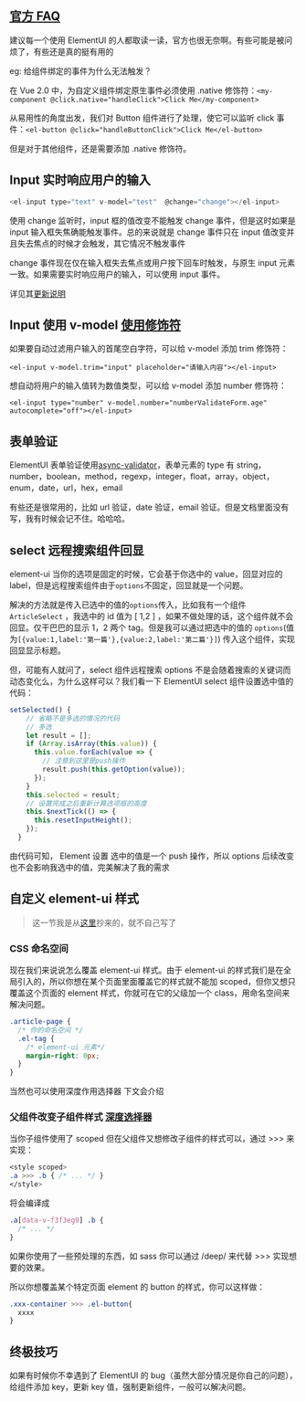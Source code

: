 ## [官方 FAQ](https://github.com/ElemeFE/element/blob/dev/FAQ.md)

建议每一个使用 ElementUI 的人都取读一读，官方也很无奈啊。有些可能是被问烦了，有些还是真的挺有用的

eg: 给组件绑定的事件为什么无法触发？

在 Vue 2.0 中，为自定义组件绑定原生事件必须使用 .native 修饰符：`<my-component @click.native="handleClick">Click Me</my-component>`

从易用性的角度出发，我们对 Button 组件进行了处理，使它可以监听 click 事件：`<el-button @click="handleButtonClick">Click Me</el-button>`

但是对于其他组件，还是需要添加 .native 修饰符。

## Input 实时响应用户的输入

```js
<el-input type="text" v-model="test"  @change="change"></el-input>
```

使用 change 监听时，input 框的值改变不能触发 change 事件，但是这时如果是 input 输入框失焦确能触发事件。总的来说就是 change 事件只在 input 值改变并且失去焦点的时候才会触发，其它情况不触发事件

change 事件现在仅在输入框失去焦点或用户按下回车时触发，与原生 input 元素一致。如果需要实时响应用户的输入，可以使用 input 事件。

详见其[更新说明](https://github.com/ElemeFE/element/blob/d41afe0183058876d1b2ebcbee82ed11a1029212/CHANGELOG.zh-CN.md#%E9%9D%9E%E5%85%BC%E5%AE%B9%E6%80%A7%E6%9B%B4%E6%96%B0-3)

## Input 使用 v-model [使用修饰符](https://cn.vuejs.org/v2/guide/forms.html#%E4%BF%AE%E9%A5%B0%E7%AC%A6)

如果要自动过滤用户输入的首尾空白字符，可以给 v-model 添加 trim 修饰符：

`<el-input v-model.trim="input" placeholder="请输入内容"></el-input>`

想自动将用户的输入值转为数值类型，可以给 v-model 添加 number 修饰符：

`<el-input type="number" v-model.number="numberValidateForm.age" autocomplete="off"></el-input>`

## 表单验证

ElementUI 表单验证使用[async-validator](https://github.com/yiminghe/async-validator)，表单元素的 type 有 string，number，boolean，method，regexp，integer，float，array，object，enum，date，url，hex，email

有些还是很常用的，比如 url 验证，date 验证，email 验证。但是文档里面没有写，我有时候会记不住。哈哈哈。

## select 远程搜索组件回显

element-ui 当你的选项是固定的时候，它会基于你选中的 value，回显对应的 label，但是远程搜索组件由于`options`不固定，回显就是一个问题。

解决的方法就是传入已选中的值的`options`传入，比如我有一个组件`ArticleSelect` ，我选中的 id 值为 [ 1,2 ] ，如果不做处理的话，这个组件就不会回显。仅干巴巴的显示 1，2 两个 tag。但是我可以通过把选中的值的 `options`(值为`[{value:1,label:'第一篇'},{value:2,label:'第二篇'}]`) 传入这个组件，实现回显显示标题。

但，可能有人就问了，select 组件远程搜索 options 不是会随着搜索的关键词而动态变化么，为什么这样可以？我们看一下 ElementUI select 组件设置选中值的代码：

```js
setSelected() {
    // 省略不是多选的情况的代码
    // 多选
    let result = [];
    if (Array.isArray(this.value)) {
      this.value.forEach(value => {
        // 注意到这里是push操作
        result.push(this.getOption(value));
      });
    }
    this.selected = result;
    // 设置完成之后重新计算选项框的高度
    this.$nextTick(() => {
      this.resetInputHeight();
    });
  }
```

由代码可知， Element 设置 选中的值是一个 push 操作，所以 options 后续改变也不会影响我选中的值，完美解决了我的需求

## 自定义 element-ui 样式

> 这一节我是从[这里](https://panjiachen.github.io/vue-element-admin-site/zh/guide/essentials/style.html#%E8%87%AA%E5%AE%9A%E4%B9%89-element-ui-%E6%A0%B7%E5%BC%8F)抄来的，就不自己写了

### CSS 命名空间

现在我们来说说怎么覆盖 element-ui 样式。由于 element-ui 的样式我们是在全局引入的，所以你想在某个页面里面覆盖它的样式就不能加 scoped，但你又想只覆盖这个页面的 element 样式，你就可在它的父级加一个 class，用命名空间来解决问题。

```css
.article-page {
  /* 你的命名空间 */
  .el-tag {
    /* element-ui 元素*/
    margin-right: 0px;
  }
}
```

当然也可以使用深度作用选择器 下文会介绍

### 父组件改变子组件样式 [深度选择器](https://vue-loader.vuejs.org/guide/scoped-css.html#mixing-local-and-global-styles)

当你子组件使用了 scoped 但在父组件又想修改子组件的样式可以，通过 >>> 来实现：

```css
<style scoped>
.a >>> .b { /* ... */ }
</style>
```

将会编译成

```css
.a[data-v-f3f3eg9] .b {
  /* ... */
}
```

如果你使用了一些预处理的东西，如 sass 你可以通过 /deep/ 来代替 >>> 实现想要的效果。

所以你想覆盖某个特定页面 element 的 button 的样式，你可以这样做：

```css
.xxx-container >>> .el-button{
  xxxx
}
```

## 终极技巧

如果有时候你不幸遇到了 ElementUI 的 bug（虽然大部分情况是你自己的问题），给组件添加 key，更新 key 值，强制更新组件，一般可以解决问题。
